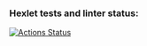 ### Hexlet tests and linter status:
[![Actions Status](https://github.com/madpls/python-project-lvl1/workflows/hexlet-check/badge.svg)](https://github.com/madpls/python-project-lvl1/actions)